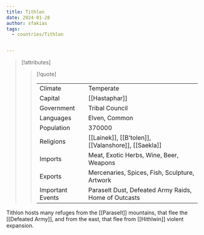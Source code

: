 ```yaml
---
title: Tithlon
date: 2024-01-28
author: sfakias
tags:
  - countries/Tithlon


---
```

> [!attributes]
> 
> > [!quote]
> >
> > | | |
> > | --- | --- |
> > | Climate | Temperate |
> > | Capital | [[Hastaphar]] |
> > | Government | Tribal Council |
> > | Languages | Elven, Common |
> > | Population | 370000 |
> > | Religions | [[Lainek]], [[B'tolen]], [[Valanshore]], [[Saekla]] |
> > | Imports | Meat, Exotic Herbs, Wine, Beer, Weapons |
> > | Exports | Mercenaries, Spices, Fish, Sculpture, Artwork |
> > | Important Events | Paraselt Dust, Defeated Army Raids, Home of Outcasts |

Tithlon hosts many refuges from the [[Paraselt]] mountains, that flee the [[Defeated Army]], and from the east, that flee from [[Hithlwin]] violent expansion.